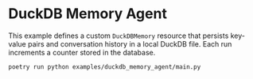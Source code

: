 # DuckDB Memory Agent

This example defines a custom `DuckDBMemory` resource that persists key-value pairs and conversation history in a local DuckDB file. Each run increments a counter stored in the database.

```bash
poetry run python examples/duckdb_memory_agent/main.py
```
